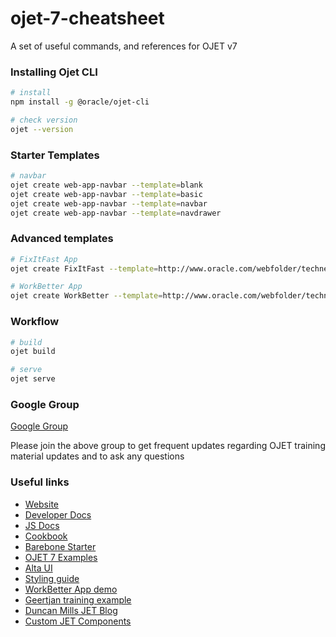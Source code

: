 # ojet-7-cheatsheet
A set of useful commands, and references for OJET v7

### Installing Ojet CLI
```bash
# install
npm install -g @oracle/ojet-cli

# check version
ojet --version
```

### Starter Templates
```bash
# navbar
ojet create web-app-navbar --template=blank
ojet create web-app-navbar --template=basic
ojet create web-app-navbar --template=navbar
ojet create web-app-navbar --template=navdrawer
```

### Advanced templates
```bash
# FixItFast App
ojet create FixItFast --template=http://www.oracle.com/webfolder/technetwork/jet/public_samples/FixItFast.zip

# WorkBetter App
ojet create WorkBetter --template=http://www.oracle.com/webfolder/technetwork/jet-320/public_samples/workbetter.zip
```

### Workflow
```bash
# build
ojet build

# serve
ojet serve
```

### Google Group
[Google Group](https://groups.google.com/forum/#!forum/oracle-jet-training)

Please join the above group to get frequent updates regarding OJET training material updates and to ask any questions

### Useful links
* [Website](http://www.oracle.com/webfolder/technetwork/jet/index.html)
* [Developer Docs](https://docs.oracle.com/en/middleware/developer-tools/jet/7.1/develop/index.html)
* [JS Docs](http://www.oracle.com/webfolder/technetwork/jet/jsdocs/index.html)
* [Cookbook](https://www.oracle.com/webfolder/technetwork/jet/jetCookbook.html)
* [Barebone Starter](https://github.com/anoopmd/ojet-7-starter)
* [OJET 7 Examples](https://github.com/anoopmd/ojet-7-examples)
* [Alta UI](https://www.oracle.com/webfolder/ux/middleware/alta/index.html)
* [Styling guide](https://www.oracle.com/webfolder/technetwork/jet/stylingdocs/index.html)
* [WorkBetter App demo](https://www.oracle.com/webfolder/technetwork/jet-320/public_samples/WorkBetter/public_html/index.html)
* [Geertjan training example](https://github.com/geertjanw/ojet-training)
* [Duncan Mills JET Blog](https://blogs.oracle.com/groundside/jet)
* [Custom JET Components](https://blogs.oracle.com/groundside/cca)

